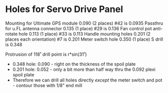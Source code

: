 # Holes for Servo Drive Panel

Mounting for Ultimate GPS module 0.090 (2 places) #42 is 0.0935
Passthru for u.FL antenna connector 0.135 (1 place) #29 is 0.136
Fan control pot anti-rotate hole 0.113 (1 place) #33 is 0.113
Handle mounting holes 0.201 (2 places each orientation) #7 is 0.201
Meter switch hole 0.350 (1 place)  S drill is 0.348


Protrusion of 118˚ drill point is r*sin(31˚)
*   0.348 hole:  0.090  - right on the thickness of the spoil plate
*   0.201 hole:  0.052  - only a bit more than half way thru the 0.092 plexi spoil plate
*   Therefore we can drill all holes directly *except* the meter switch and pot - contour those with 1/8" end mill